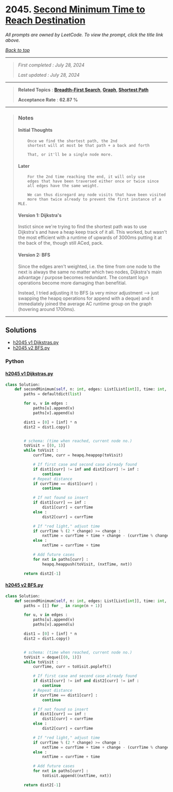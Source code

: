 # 2045. [Second Minimum Time to Reach Destination](<https://leetcode.com/problems/second-minimum-time-to-reach-destination>)

*All prompts are owned by LeetCode. To view the prompt, click the title link above.*

*[Back to top](<../README.md>)*

------

> *First completed : July 28, 2024*
>
> *Last updated : July 28, 2024*

------

> **Related Topics** : **[Breadth-First Search](<by_topic/Breadth-First Search.md>), [Graph](<by_topic/Graph.md>), [Shortest Path](<by_topic/Shortest Path.md>)**
>
> **Acceptance Rate** : **62.87 %**

------

> ### Notes
> 
> #### Initial Thoughts
> ```
>     Once we find the shortest path, the 2nd
>     shortest will at most be that path + a back and forth
> 
>     That, or it'll be a single node more.
> ```
> 
> #### Later
> ```
>     For the 2nd time reaching the end, it will only use 
>     edges that have been traversed either once or twice since 
>     all edges have the same weight.
> 
>     We can thus disregard any node visits that have been visited 
>     more than twice already to prevent the first instance of a MLE.
> ```
> 
> #### Version 1: Dijkstra's
> Instict since we're trying to find the shortest path was to use Dijkstra's and 
> have a heap keep track of it all. This worked, but wasn't the most efficient with 
> a runtime of upwards of 3000ms putting it at the back of the, though still ACed, pack.
> 
> 
> #### Version 2: BFS
> Since the edges aren't weighted, i.e. the time from one node to the next is always 
> the same no matter which two nodes, Dijkstra's main advantage / purpose becomes redundant. 
> The constant $\log{n}$ operations become more damaging than benefitial.
> 
> 
> Instead, I tried adjusting it to BFS (a very minor adjustment --> just swapping 
> the heapq operations for append with a deque) and it immediately joined the average 
> AC runtime group on the graph (hovering around 1700ms).

------

## Solutions

- [h2045 v1 Dijkstras.py](<../my-submissions/h2045 v1 Dijkstras.py>)
- [h2045 v2 BFS.py](<../my-submissions/h2045 v2 BFS.py>)
### Python
#### [h2045 v1 Dijkstras.py](<../my-submissions/h2045 v1 Dijkstras.py>)
```Python
class Solution:
    def secondMinimum(self, n: int, edges: List[List[int]], time: int, change: int) -> int:
        paths = defaultdict(list)

        for u, v in edges :
            paths[u].append(v)
            paths[v].append(u)

        dist1 = [0] + [inf] * n
        dist2 = dist1.copy()


        # schema: (time when reached, current node no.)
        toVisit = [(0, 1)]
        while toVisit :
            currTime, curr = heapq.heappop(toVisit)

            # If first case and second case already found
            if dist1[curr] != inf and dist2[curr] != inf :
                continue
            # Repeat distance
            if currTime == dist1[curr] :
                continue

            # If not found so insert
            if dist1[curr] == inf :
                dist1[curr] = currTime
            else :
                dist2[curr] = currTime

            # If "red light," adjust time
            if currTime % (2 * change) >= change :
                nxtTime = currTime + time + change - (currTime % change)
            else :
                nxtTime = currTime + time

            # Add future cases
            for nxt in paths[curr] :
                heapq.heappush(toVisit, (nxtTime, nxt))

        return dist2[-1]


```

#### [h2045 v2 BFS.py](<../my-submissions/h2045 v2 BFS.py>)
```Python
class Solution:
    def secondMinimum(self, n: int, edges: List[List[int]], time: int, change: int) -> int:
        paths = [[] for _ in range(n + 1)]

        for u, v in edges :
            paths[u].append(v)
            paths[v].append(u)

        dist1 = [0] + [inf] * n
        dist2 = dist1.copy()


        # schema: (time when reached, current node no.)
        toVisit = deque([(0, 1)])
        while toVisit :
            currTime, curr = toVisit.popleft()

            # If first case and second case already found
            if dist1[curr] != inf and dist2[curr] != inf :
                continue
            # Repeat distance
            if currTime == dist1[curr] :
                continue

            # If not found so insert
            if dist1[curr] == inf :
                dist1[curr] = currTime
            else :
                dist2[curr] = currTime

            # If "red light," adjust time
            if currTime % (2 * change) >= change :
                nxtTime = currTime + time + change - (currTime % change)
            else :
                nxtTime = currTime + time

            # Add future cases
            for nxt in paths[curr] :
                toVisit.append((nxtTime, nxt))

        return dist2[-1]


```

